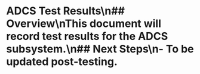 # ADCS Test Results\n## Overview\nThis document will record test results for the ADCS subsystem.\n## Next Steps\n- To be updated post-testing.
